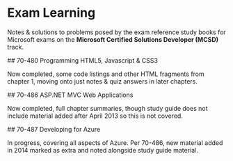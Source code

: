 ﻿# Exam Learning

Notes & solutions to problems posed by the exam reference study books for Microsoft exams on the **Microsoft Certified Solutions Developer (MCSD)** track.

## 70-480 Programming HTML5, Javascript & CSS3

Now completed, some code listings and other HTML fragments from chapter 1, moving onto just notes & quiz answers in later chapters.

## 70-486 ASP.NET MVC Web Applications

Now completed, full chapter summaries, though study guide does not include material added after April 2013 so this is not covered.

## 70-487 Developing for Azure

In progress, covering all aspects of Azure. Per 70-486, new material added in 2014 marked as extra and noted alongside study guide material.